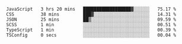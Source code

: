 <!--START_SECTION:waka-->

```text
JavaScript   3 hrs 20 mins   ██████████████████▓░░░░░░   75.17 %
CSS          38 mins         ███▓░░░░░░░░░░░░░░░░░░░░░   14.31 %
JSON         25 mins         ██▒░░░░░░░░░░░░░░░░░░░░░░   09.59 %
SCSS         1 min           ░░░░░░░░░░░░░░░░░░░░░░░░░   00.51 %
TypeScript   1 min           ░░░░░░░░░░░░░░░░░░░░░░░░░   00.39 %
TSConfig     0 secs          ░░░░░░░░░░░░░░░░░░░░░░░░░   00.04 %
```

<!--END_SECTION:waka-->


<!--
**Leorio21/Leorio21** is a ✨ _special_ ✨ repository because its `README.md` (this file) appears on your GitHub profile.

Here are some ideas to get you started:

- 🔭 I’m currently working on ...
- 🌱 I’m currently learning ...
- 👯 I’m looking to collaborate on ...
- 🤔 I’m looking for help with ...
- 💬 Ask me about ...
- 📫 How to reach me: ...
- 😄 Pronouns: ...
- ⚡ Fun fact: ...
-->

